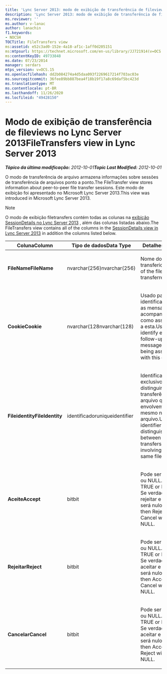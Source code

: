 ```yaml
---
title: 'Lync Server 2013: modo de exibição de transferência de fileviews'
description: 'Lync Server 2013: modo de exibição de transferência de fileviews.'
ms.reviewer: ''
ms.author: v-lanac
author: lanachin
f1.keywords:
- NOCSH
TOCTitle: FileTransfers view
ms:assetid: e52c3ad0-152e-4a18-af1c-1aff0d205151
ms:mtpsurl: https://technet.microsoft.com/en-us/library/JJ721914(v=OCS.15)
ms:contentKeyID: 49733848
ms.date: 07/23/2014
manager: serdars
mtps_version: v=OCS.15
ms.openlocfilehash: dd2b084274a4d5daa093f2269617214f703ac03e
ms.sourcegitcommit: 36fee89bb887bea4f18b19f17a8c69daf5bc423d
ms.translationtype: MT
ms.contentlocale: pt-BR
ms.lasthandoff: 11/26/2020
ms.locfileid: "49428150"
---
```

# <a name="filetransfers-view-in-lync-server-2013"></a><span data-ttu-id="1b279-103">Modo de exibição de transferência de fileviews no Lync Server 2013</span><span class="sxs-lookup"><span data-stu-id="1b279-103">FileTransfers view in Lync Server 2013</span></span>

<div data-xmlns="http://www.w3.org/1999/xhtml">

<div class="topic" data-xmlns="http://www.w3.org/1999/xhtml" data-msxsl="urn:schemas-microsoft-com:xslt" data-cs="https://msdn.microsoft.com/">

<div data-asp="https://msdn2.microsoft.com/asp">



</div>

<div id="mainSection">

<div id="mainBody"><span data-ttu-id="1b279-104">

<span> </span></span><span class="sxs-lookup"><span data-stu-id="1b279-104">

<span> </span></span></span>

<span data-ttu-id="1b279-105">_**Tópico da última modificação:** 2012-10-01_</span><span class="sxs-lookup"><span data-stu-id="1b279-105">_**Topic Last Modified:** 2012-10-01_</span></span>

<span data-ttu-id="1b279-106">O modo de transferência de arquivo armazena informações sobre sessões de transferência de arquivos ponto a ponto.</span><span class="sxs-lookup"><span data-stu-id="1b279-106">The FileTransfer view stores information about peer-to-peer file transfer sessions.</span></span> <span data-ttu-id="1b279-107">Este modo de exibição foi apresentado no Microsoft Lync Server 2013.</span><span class="sxs-lookup"><span data-stu-id="1b279-107">This view was introduced in Microsoft Lync Server 2013.</span></span>

<div>


> [!NOTE]  
> <span data-ttu-id="1b279-108">O modo de exibição filetransfers contém todas as colunas na <A href="lync-server-2013-sessiondetails-view.md">exibição SessionDetails no Lync Server 2013</A> , além das colunas listadas abaixo.</span><span class="sxs-lookup"><span data-stu-id="1b279-108">The FileTransfers view contains all of the columns in the <A href="lync-server-2013-sessiondetails-view.md">SessionDetails view in Lync Server 2013</A> in addition the columns listed below.</span></span>



</div>


<table>
<colgroup>
<col style="width: 33%" />
<col style="width: 33%" />
<col style="width: 33%" />
</colgroup>
<thead>
<tr class="header">
<th><span data-ttu-id="1b279-109">Coluna</span><span class="sxs-lookup"><span data-stu-id="1b279-109">Column</span></span></th>
<th><span data-ttu-id="1b279-110">Tipo de dados</span><span class="sxs-lookup"><span data-stu-id="1b279-110">Data Type</span></span></th>
<th><span data-ttu-id="1b279-111">Detalhes</span><span class="sxs-lookup"><span data-stu-id="1b279-111">Details</span></span></th>
</tr>
</thead>
<tbody>
<tr class="odd">
<td><p><span data-ttu-id="1b279-112"><strong>FileName</strong></span><span class="sxs-lookup"><span data-stu-id="1b279-112"><strong>FileName</strong></span></span></p></td>
<td><p><span data-ttu-id="1b279-113">nvarchar(256)</span><span class="sxs-lookup"><span data-stu-id="1b279-113">nvarchar(256)</span></span></p></td>
<td><p><span data-ttu-id="1b279-114">Nome do arquivo transferido.</span><span class="sxs-lookup"><span data-stu-id="1b279-114">Name of the file transferred.</span></span></p></td>
</tr>
<tr class="even">
<td><p><span data-ttu-id="1b279-115"><strong>Cookie</strong></span><span class="sxs-lookup"><span data-stu-id="1b279-115"><strong>Cookie</strong></span></span></p></td>
<td><p><span data-ttu-id="1b279-116">nvarchar(128</span><span class="sxs-lookup"><span data-stu-id="1b279-116">nvarchar(128)</span></span></p></td>
<td><p><span data-ttu-id="1b279-117">Usado para identificar todas as mensagens de acompanhamento como associadas a esta.</span><span class="sxs-lookup"><span data-stu-id="1b279-117">Used to identify every follow-up message as being associated with this one.</span></span></p></td>
</tr>
<tr class="odd">
<td><p><span data-ttu-id="1b279-118"><strong>Fileidentity</strong></span><span class="sxs-lookup"><span data-stu-id="1b279-118"><strong>FileIdentity</strong></span></span></p></td>
<td><p><span data-ttu-id="1b279-119">identificador</span><span class="sxs-lookup"><span data-stu-id="1b279-119">uniqueidentifier</span></span></p></td>
<td><p><span data-ttu-id="1b279-120">Identificador exclusivo para distinguir entre as transferências de arquivo que envolvem o mesmo nome de arquivo.</span><span class="sxs-lookup"><span data-stu-id="1b279-120">Unique identifier to distinguish between file transfers involving the same file name.</span></span></p></td>
</tr>
<tr class="even">
<td><p><span data-ttu-id="1b279-121"><strong>Aceite</strong></span><span class="sxs-lookup"><span data-stu-id="1b279-121"><strong>Accept</strong></span></span></p></td>
<td><p><span data-ttu-id="1b279-122">bit</span><span class="sxs-lookup"><span data-stu-id="1b279-122">bit</span></span></p></td>
<td><p><span data-ttu-id="1b279-123">Pode ser TRUE ou NULL.</span><span class="sxs-lookup"><span data-stu-id="1b279-123">Can be TRUE or NULL.</span></span> <span data-ttu-id="1b279-124">Se verdadeiro, rejeitar e cancelar será nulo.</span><span class="sxs-lookup"><span data-stu-id="1b279-124">If TRUE, then Reject and Cancel will be NULL.</span></span></p></td>
</tr>
<tr class="odd">
<td><p><span data-ttu-id="1b279-125"><strong>Rejeitar</strong></span><span class="sxs-lookup"><span data-stu-id="1b279-125"><strong>Reject</strong></span></span></p></td>
<td><p><span data-ttu-id="1b279-126">bit</span><span class="sxs-lookup"><span data-stu-id="1b279-126">bit</span></span></p></td>
<td><p><span data-ttu-id="1b279-127">Pode ser TRUE ou NULL.</span><span class="sxs-lookup"><span data-stu-id="1b279-127">Can be TRUE or NULL.</span></span> <span data-ttu-id="1b279-128">Se verdadeiro, aceitar e cancelar será nulo.</span><span class="sxs-lookup"><span data-stu-id="1b279-128">If TRUE, then Accept and Cancel will be NULL.</span></span></p></td>
</tr>
<tr class="even">
<td><p><span data-ttu-id="1b279-129"><strong>Cancelar</strong></span><span class="sxs-lookup"><span data-stu-id="1b279-129"><strong>Cancel</strong></span></span></p></td>
<td><p><span data-ttu-id="1b279-130">bit</span><span class="sxs-lookup"><span data-stu-id="1b279-130">bit</span></span></p></td>
<td><p><span data-ttu-id="1b279-131">Pode ser TRUE ou NULL.</span><span class="sxs-lookup"><span data-stu-id="1b279-131">Can be TRUE or NULL.</span></span> <span data-ttu-id="1b279-132">Se verdadeiro, aceitar e rejeitar será nulo.</span><span class="sxs-lookup"><span data-stu-id="1b279-132">If TRUE, then Accept and Reject will be NULL.</span></span></p></td>
</tr>
</tbody>
</table><span data-ttu-id="1b279-133">


</div>

<span> </span>

</div>

</div>

</span><span class="sxs-lookup"><span data-stu-id="1b279-133">


</div>

<span> </span>

</div>

</div>

</span></span></div>

